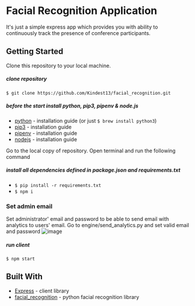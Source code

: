 # Facial Recognition Application
It's just a simple express app which provides you with ability to continuously track the presence of conference participants.

## Getting Started

Clone this repository to your local machine.
##### clone repository
`$ git clone https://github.com/Kindest13/facial_recognition.git`

##### before the start install python, pip3, pipenv & node.js
* [python](https://wiki.python.org/moin/BeginnersGuide/Download) - installation guide (or just `$ brew install python3`)
* [pip3](https://pip.pypa.io/en/stable/installing/) - installation guide
* [pipenv](https://pypi.org/project/pipenv/) - installation guide
* [nodejs](https://nodejs.org/uk/download/) - installation guide

Go to the local copy of repository. Open terminal and run the following command
##### install all dependencies defined in package.json and requirements.txt
* `$ pip install -r requirements.txt`
* `$ npm i`

### Set admin email
Set administrator' email and password to be able to send email with analytics to users' email.
Go to engine/send_analytics.py and set valid email and password
![image](https://user-images.githubusercontent.com/41145554/119695101-87382280-be56-11eb-8f7d-32c77f901c9b.png)

##### run client
`$ npm start`

## Built With

* [Express](https://expressjs.com/) - client library
* [facial_recognition](https://face-recognition.readthedocs.io/en/latest/?badge=latest) - python facial recognition library
